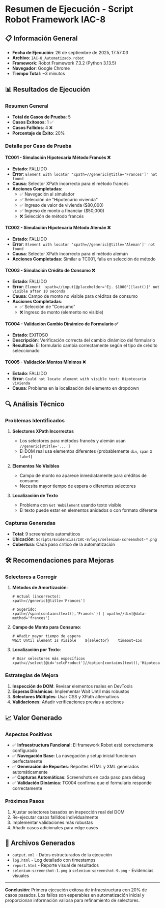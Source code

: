 # Resumen de Ejecución - Script Robot Framework IAC-8

## 📋 Información General
- **Fecha de Ejecución**: 26 de septiembre de 2025, 17:57:03
- **Archivo**: `IAC-8_Automatizado.robot`
- **Framework**: Robot Framework 7.3.2 (Python 3.13.5)
- **Navegador**: Google Chrome
- **Tiempo Total**: ~3 minutos

## 📊 Resultados de Ejecución

### Resumen General
- **Total de Casos de Prueba**: 5
- **Casos Exitosos**: 1 ✅
- **Casos Fallidos**: 4 ❌
- **Porcentaje de Éxito**: 20%

### Detalle por Caso de Prueba

#### TC001 - Simulación Hipotecaria Método Francés ❌
- **Estado**: FALLIDO
- **Error**: `Element with locator 'xpath=//generic[@title='Frances']' not found`
- **Causa**: Selector XPath incorrecto para el método francés
- **Acciones Completadas**:
  - ✅ Navegación al simulador
  - ✅ Selección de "Hipotecario vivienda"
  - ✅ Ingreso de valor de vivienda ($80,000)
  - ✅ Ingreso de monto a financiar ($50,000)
  - ❌ Selección de método francés

#### TC002 - Simulación Hipotecaria Método Alemán ❌
- **Estado**: FALLIDO
- **Error**: `Element with locator 'xpath=//generic[@title='Aleman']' not found`
- **Causa**: Selector XPath incorrecto para el método alemán
- **Acciones Completadas**: Similar a TC001, falla en selección de método

#### TC003 - Simulación Crédito de Consumo ❌
- **Estado**: FALLIDO
- **Error**: `Element 'xpath=//input[@placeholder='Ej. $1000'][last()]' not visible after 10 seconds`
- **Causa**: Campo de monto no visible para créditos de consumo
- **Acciones Completadas**:
  - ✅ Selección de "Consumo"
  - ❌ Ingreso de monto (elemento no visible)

#### TC004 - Validación Cambio Dinámico de Formulario ✅
- **Estado**: EXITOSO
- **Descripción**: Verificación correcta del cambio dinámico del formulario
- **Resultado**: El formulario cambia correctamente según el tipo de crédito seleccionado

#### TC005 - Validación Montos Mínimos ❌
- **Estado**: FALLIDO
- **Error**: `Could not locate element with visible text: Hipotecario vivienda`
- **Causa**: Problema en la localización del elemento en dropdown

## 🔍 Análisis Técnico

### Problemas Identificados

1. **Selectores XPath Incorrectos**
   - Los selectores para métodos francés y alemán usan `//generic[@title='...']`
   - El DOM real usa elementos diferentes (probablemente `div`, `span` o `label`)

2. **Elementos No Visibles**
   - Campo de monto no aparece inmediatamente para créditos de consumo
   - Necesita mayor tiempo de espera o diferentes selectores

3. **Localización de Texto**
   - Problema con `Get WebElement` usando texto visible
   - El texto puede estar en elementos anidados o con formato diferente

### Capturas Generadas
- **Total**: 9 screenshots automáticos
- **Ubicación**: `Scripts/Evidencias/IAC-8/logs/selenium-screenshot-*.png`
- **Cobertura**: Cada paso crítico de la automatización

## 🛠️ Recomendaciones para Mejoras

### Selectores a Corregir

1. **Métodos de Amortización**:
   ```robot
   # Actual (incorrecto):
   xpath=//generic[@title='Frances']
   
   # Sugerido:
   xpath=//span[contains(text(),'Francés')] | xpath=//div[@data-method='frances']
   ```

2. **Campo de Monto para Consumo**:
   ```robot
   # Añadir mayor tiempo de espera
   Wait Until Element Is Visible    ${selector}    timeout=15s
   ```

3. **Localización por Texto**:
   ```robot
   # Usar selectores más específicos
   xpath=//select[@id='selcProduct']//option[contains(text(),'Hipotecario')]
   ```

### Estrategias de Mejora

1. **Inspección de DOM**: Revisar elementos reales en DevTools
2. **Esperas Dinámicas**: Implementar Wait Until más robustos
3. **Selectores Múltiples**: Usar CSS y XPath alternativos
4. **Validaciones**: Añadir verificaciones previas a acciones

## 📈 Valor Generado

### Aspectos Positivos
- ✅ **Infraestructura Funcional**: El framework Robot está correctamente configurado
- ✅ **Navegación Base**: La navegación y setup inicial funcionan perfectamente  
- ✅ **Generación de Reportes**: Reportes HTML y XML generados automáticamente
- ✅ **Capturas Automáticas**: Screenshots en cada paso para debug
- ✅ **Validación Dinámica**: TC004 confirma que el formulario responde correctamente

### Próximos Pasos
1. Ajustar selectores basados en inspección real del DOM
2. Re-ejecutar casos fallidos individualmente
3. Implementar validaciones más robustas
4. Añadir casos adicionales para edge cases

## 📎 Archivos Generados
- `output.xml` - Datos estructurados de la ejecución
- `log.html` - Log detallado con timestamps
- `report.html` - Reporte visual de resultados
- `selenium-screenshot-1.png` a `selenium-screenshot-9.png` - Evidencias visuales

---
**Conclusión**: Primera ejecución exitosa de infraestructura con 20% de casos pasados. Los fallos son esperables en automatización inicial y proporcionan información valiosa para refinamiento de selectores.